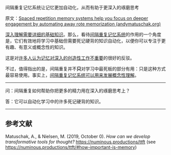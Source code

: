 间隔重复记忆系统让记忆更加自动化，从而有助于更深入的琢磨思考

原文：[Spaced repetition memory systems help you focus on deeper engagement by automating away rote memorization (andymatuschak.org)](https://notes.andymatuschak.org/z3hyucvGpCUB361PCegiHbX7FyFHcqZZF2pKK)

[深入理解需要详细的基础知识](https://notes.andymatuschak.org/zQiumA4k3SXo1GeRVJpsrVaBRETAoyYmSERS)。那么，看待[间隔重复记忆系统](https://notes.andymatuschak.org/z4eXdSMJFv2qVGXSUEKH4vdcHBrLHcFY1ZGfC)的作用的一个角度是，它们有效地将学习中基础但需要死记硬背的知识自动化，以便你可以专注于更有趣、有意义或概念性的知识。

这是对[许多人认为记忆对深入的创造性工作不重要](https://notes.andymatuschak.org/zD5zaKmvTFAAL3PTJGWzkAQr6CtoBCdoXBpM)的很好的反驳。

不过，值得指出的是，间隔重复并不**只**对学习中最死板的部分有用：只是这种方式最容易使用。事实上，[间隔重复记忆系统可以用来发展概念性理解](https://notes.andymatuschak.org/z6UZP7P4sRNgRKSvNj7tMV5uW6dDhwwbdZCy9)。

------

问：间隔重复如何帮助你把更多的精力用在深入的琢磨思考上？

答：它可以自动化学习中的许多死记硬背的知识。

------

## 参考文献

Matuschak, A., & Nielsen, M. (2019, October 0). *How can we develop transformative tools for thought?* https://numinous.productions/ttft (see https://numinous.productions/ttft/#how-important-is-memory)